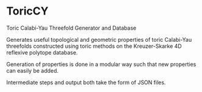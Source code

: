 # ToricCY
Toric Calabi-Yau Threefold Generator and Database

Generates useful topological and geometric properties of toric Calabi-Yau threefolds constructed using toric methods on the Kreuzer-Skarke 4D reflexive polytope database.

Generation of properties is done in a modular way such that new properties can easily be added.

Intermediate steps and output both take the form of JSON files.
